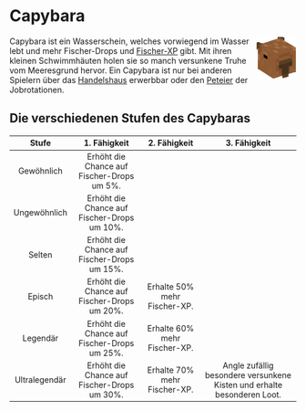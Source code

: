 # Capybara

<img align="right" width="70" eight="75" src="../../../assets/image/pets/Capybara.png">

Capybara ist ein Wasserschein, welches vorwiegend im Wasser lebt und mehr Fischer-Drops und [Fischer-XP](../../pages/skills/fischer.md) gibt. Mit ihren kleinen Schwimmhäuten holen sie so manch versunkene Truhe vom Meeresgrund hervor.
Ein Capybara ist nur bei anderen Spielern über das [Handelshaus](../../pages/gebäude/handelshaus.md) erwerbbar oder den [Peteier](https://imgxrke.github.io/GRWiki/pages/pets/allgemein/#eier) der Jobrotationen.


## Die verschiedenen Stufen des Capybaras

| Stufe | 1. Fähigkeit | 2. Fähigkeit | 3. Fähigkeit |
|:-:|:-:|:-:|:-:|
| Gewöhnlich | Erhöht die Chance auf Fischer-Drops um 5%. |
| Ungewöhnlich | Erhöht die Chance auf Fischer-Drops um 10%. |
| Selten | Erhöht die Chance auf Fischer-Drops um 15%. |
| Episch | Erhöht die Chance auf Fischer-Drops um 20%. | Erhalte 50% mehr Fischer-XP. |
| Legendär | Erhöht die Chance auf Fischer-Drops um 25%. | Erhalte 60% mehr Fischer-XP. |
| Ultralegendär | Erhöht die Chance auf Fischer-Drops um 30%. | Erhalte 70% mehr Fischer-XP. | Angle zufällig besondere versunkene Kisten und erhalte besonderen Loot. |
